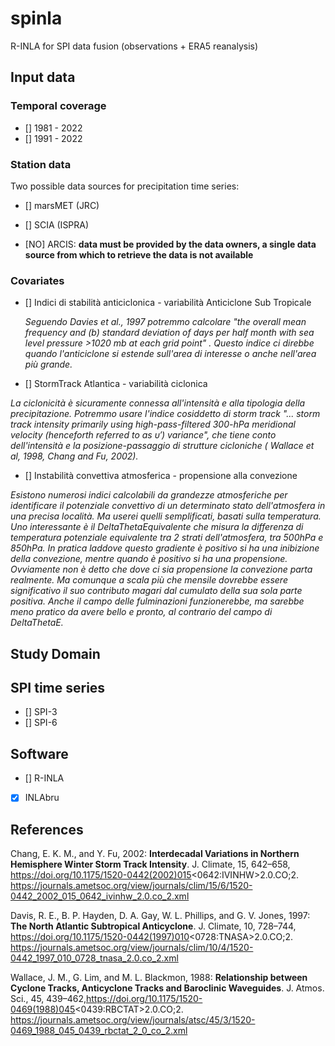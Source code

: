 # spinla

R-INLA for SPI data fusion (observations + ERA5 reanalysis)

## Input data

### Temporal coverage

- [] 1981 - 2022
- [] 1991 - 2022

### Station data

Two possible data sources for precipitation time series:

- [] marsMET (JRC)

- [] SCIA (ISPRA)
  
- [NO] ARCIS: **data must be provided by the data owners, a single data source from which to retrieve the data is not available** 

### Covariates

- [] Indici di stabilità anticiclonica - variabilità Anticiclone Sub Tropicale

  *Seguendo Davies et al., 1997 potremmo calcolare "the overall mean frequency and (b) standard deviation of days per half month with sea level pressure >1020 mb at each grid point" . Questo indice ci direbbe quando l'anticiclone si estende sull'area di interesse o anche nell'area più grande.*

- [] StormTrack Atlantica - variabilità ciclonica
  
*La ciclonicità è sicuramente connessa all'intensità e alla tipologia della precipitazione. Potremmo usare l'indice cosiddetto di storm track "... storm track intensity primarily using high-pass-filtered 300-hPa meridional velocity (henceforth referred to as υ′) variance", che tiene conto dell'intensità e la posizione-passaggio di strutture cicloniche ( Wallace et al, 1998, Chang and Fu, 2002).*

- [] Instabilità convettiva atmosferica - propensione alla convezione
  
*Esistono numerosi indici calcolabili da grandezze atmosferiche per identificare il potenziale convettivo di un determinato stato dell'atmosfera in una precisa località. Ma userei quelli semplificati, basati sulla temperatura. Uno interessante è il DeltaThetaEquivalente che misura la differenza di temperatura potenziale equivalente tra 2 strati dell'atmosfera, tra 500hPa e 850hPa. In pratica laddove questo gradiente è positivo si ha una inibizione della convezione,  mentre quando è positivo si ha una propensione. Ovviamente non è detto che dove ci sia propensione la convezione parta realmente. Ma comunque a scala più che mensile dovrebbe essere significativo il suo contributo magari dal cumulato della sua sola parte positiva.  Anche il campo delle fulminazioni funzionerebbe, ma sarebbe meno pratico da avere bello e pronto, al contrario del campo di DeltaThetaE.*

## Study Domain

## SPI time series

- [] SPI-3
- [] SPI-6

## Software

- [] R-INLA
- [X] INLAbru

## References

Chang, E. K. M., and Y. Fu, 2002: **Interdecadal Variations in Northern Hemisphere Winter Storm Track Intensity**. J. Climate, 15, 642–658, https://doi.org/10.1175/1520-0442(2002)015<0642:IVINHW>2.0.CO;2.
https://journals.ametsoc.org/view/journals/clim/15/6/1520-0442_2002_015_0642_ivinhw_2.0.co_2.xml 
 
Davis, R. E., B. P. Hayden, D. A. Gay, W. L. Phillips, and G. V. Jones, 1997: **The North Atlantic Subtropical Anticyclone**. J. Climate, 10, 728–744, https://doi.org/10.1175/1520-0442(1997)010<0728:TNASA>2.0.CO;2. 
https://journals.ametsoc.org/view/journals/clim/10/4/1520-0442_1997_010_0728_tnasa_2.0.co_2.xml 
 
Wallace, J. M., G. Lim, and M. L. Blackmon, 1988: **Relationship between Cyclone Tracks, Anticyclone Tracks and Baroclinic Waveguides**. J. Atmos. Sci., 45, 439–462,https://doi.org/10.1175/1520-0469(1988)045<0439:RBCTAT>2.0.CO;2. 
https://journals.ametsoc.org/view/journals/atsc/45/3/1520-0469_1988_045_0439_rbctat_2_0_co_2.xml




  


